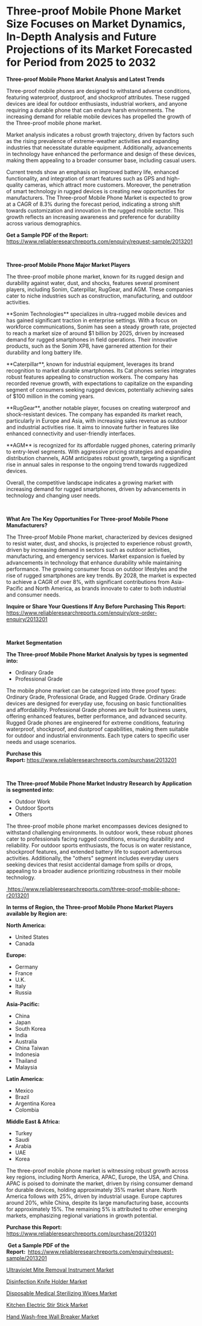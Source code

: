 <p><h1>Three-proof Mobile Phone Market Size Focuses on Market Dynamics, In-Depth Analysis and Future Projections of its Market Forecasted for Period from 2025 to 2032</h1></p><p><strong>Three-proof Mobile Phone Market Analysis and Latest Trends</strong></p>
<p><p>Three-proof mobile phones are designed to withstand adverse conditions, featuring waterproof, dustproof, and shockproof attributes. These rugged devices are ideal for outdoor enthusiasts, industrial workers, and anyone requiring a durable phone that can endure harsh environments. The increasing demand for reliable mobile devices has propelled the growth of the Three-proof mobile phone market.</p><p>Market analysis indicates a robust growth trajectory, driven by factors such as the rising prevalence of extreme-weather activities and expanding industries that necessitate durable equipment. Additionally, advancements in technology have enhanced the performance and design of these devices, making them appealing to a broader consumer base, including casual users.</p><p>Current trends show an emphasis on improved battery life, enhanced functionality, and integration of smart features such as GPS and high-quality cameras, which attract more customers. Moreover, the penetration of smart technology in rugged devices is creating new opportunities for manufacturers. The Three-proof Mobile Phone Market is expected to grow at a CAGR of 8.3% during the forecast period, indicating a strong shift towards customization and innovation in the rugged mobile sector. This growth reflects an increasing awareness and preference for durability across various demographics.</p></p>
<p><strong>Get a Sample PDF of the Report:&nbsp;</strong> <a href="https://www.reliableresearchreports.com/enquiry/request-sample/2013201?utm_campaign=10&utm_medium=2&utm_source=Github&utm_content=ia&utm_term=10022025&utm_id=three-proof-mobile-phone">https://www.reliableresearchreports.com/enquiry/request-sample/2013201</a></p>
<p>&nbsp;</p>
<p><strong>Three-proof Mobile Phone Major Market Players</strong></p>
<p><p>The three-proof mobile phone market, known for its rugged design and durability against water, dust, and shocks, features several prominent players, including Sonim, Caterpillar, RugGear, and AGM. These companies cater to niche industries such as construction, manufacturing, and outdoor activities.</p><p>**Sonim Technologies** specializes in ultra-rugged mobile devices and has gained significant traction in enterprise settings. With a focus on workforce communications, Sonim has seen a steady growth rate, projected to reach a market size of around $1 billion by 2025, driven by increased demand for rugged smartphones in field operations. Their innovative products, such as the Sonim XP8, have garnered attention for their durability and long battery life.</p><p>**Caterpillar**, known for industrial equipment, leverages its brand recognition to market durable smartphones. Its Cat phones series integrates robust features appealing to construction workers. The company has recorded revenue growth, with expectations to capitalize on the expanding segment of consumers seeking rugged devices, potentially achieving sales of $100 million in the coming years.</p><p>**RugGear**, another notable player, focuses on creating waterproof and shock-resistant devices. The company has expanded its market reach, particularly in Europe and Asia, with increasing sales revenue as outdoor and industrial activities rise. It aims to innovate further in features like enhanced connectivity and user-friendly interfaces.</p><p>**AGM** is recognized for its affordable rugged phones, catering primarily to entry-level segments. With aggressive pricing strategies and expanding distribution channels, AGM anticipates robust growth, targeting a significant rise in annual sales in response to the ongoing trend towards ruggedized devices.</p><p>Overall, the competitive landscape indicates a growing market with increasing demand for rugged smartphones, driven by advancements in technology and changing user needs.</p></p>
<p>&nbsp;</p>
<p><strong>What Are The Key Opportunities For Three-proof Mobile Phone Manufacturers?</strong></p>
<p><p>The Three-proof Mobile Phone market, characterized by devices designed to resist water, dust, and shocks, is projected to experience robust growth, driven by increasing demand in sectors such as outdoor activities, manufacturing, and emergency services. Market expansion is fueled by advancements in technology that enhance durability while maintaining performance. The growing consumer focus on outdoor lifestyles and the rise of rugged smartphones are key trends. By 2028, the market is expected to achieve a CAGR of over 8%, with significant contributions from Asia-Pacific and North America, as brands innovate to cater to both industrial and consumer needs.</p></p>
<p><strong>Inquire or Share Your Questions If Any Before Purchasing This Report:</strong> <a href="https://www.reliableresearchreports.com/enquiry/pre-order-enquiry/2013201?utm_campaign=10&utm_medium=2&utm_source=Github&utm_content=ia&utm_term=10022025&utm_id=three-proof-mobile-phone">https://www.reliableresearchreports.com/enquiry/pre-order-enquiry/2013201</a></p>
<p>&nbsp;</p>
<p><strong>Market Segmentation</strong></p>
<p><strong>The Three-proof Mobile Phone Market Analysis by types is segmented into:</strong></p>
<p><ul><li>Ordinary Grade</li><li>Professional Grade</li></ul></p>
<p><p>The mobile phone market can be categorized into three proof types: Ordinary Grade, Professional Grade, and Rugged Grade. Ordinary Grade devices are designed for everyday use, focusing on basic functionalities and affordability. Professional Grade phones are built for business users, offering enhanced features, better performance, and advanced security. Rugged Grade phones are engineered for extreme conditions, featuring waterproof, shockproof, and dustproof capabilities, making them suitable for outdoor and industrial environments. Each type caters to specific user needs and usage scenarios.</p></p>
<p><strong>Purchase this Report:&nbsp;</strong><a href="https://www.reliableresearchreports.com/purchase/2013201?utm_campaign=10&utm_medium=2&utm_source=Github&utm_content=ia&utm_term=10022025&utm_id=three-proof-mobile-phone">https://www.reliableresearchreports.com/purchase/2013201</a></p>
<p>&nbsp;</p>
<p><strong>The Three-proof Mobile Phone Market Industry Research by Application is segmented into:</strong></p>
<p><ul><li>Outdoor Work</li><li>Outdoor Sports</li><li>Others</li></ul></p>
<p><p>The three-proof mobile phone market encompasses devices designed to withstand challenging environments. In outdoor work, these robust phones cater to professionals facing rugged conditions, ensuring durability and reliability. For outdoor sports enthusiasts, the focus is on water resistance, shockproof features, and extended battery life to support adventurous activities. Additionally, the "others" segment includes everyday users seeking devices that resist accidental damage from spills or drops, appealing to a broader audience prioritizing robustness in their mobile technology.</p></p>
<p><a href="https://www.reliableresearchreports.com/three-proof-mobile-phone-r2013201?utm_campaign=10&utm_medium=2&utm_source=Github&utm_content=ia&utm_term=10022025&utm_id=three-proof-mobile-phone">&nbsp;https://www.reliableresearchreports.com/three-proof-mobile-phone-r2013201</a></p>
<p><strong>In terms of Region, the Three-proof Mobile Phone Market Players available by Region are:</strong></p>
<p>
    <p> <strong> North America: </strong>
        <ul>
            <li>United States</li>
            <li>Canada</li>
        </ul>
        </p> 
    <p> <strong> Europe: </strong>
        <ul>
            <li>Germany</li>
            <li>France</li>
            <li>U.K.</li>
            <li>Italy</li>
            <li>Russia</li>
        </ul>
        </p> 
    <p> <strong> Asia-Pacific: </strong>
        <ul>
            <li>China</li>
            <li>Japan</li>
            <li>South Korea</li>
            <li>India</li>
            <li>Australia</li>
            <li>China Taiwan</li>
            <li>Indonesia</li>
            <li>Thailand</li>
            <li>Malaysia</li>
        </ul>
        </p> 
    <p> <strong> Latin America: </strong>
        <ul>
            <li>Mexico</li>
            <li>Brazil</li>
            <li>Argentina Korea</li>
            <li>Colombia</li>
        </ul>
        </p> 
    <p> <strong> Middle East & Africa: </strong>
        <ul>
            <li>Turkey</li>
            <li>Saudi</li>
            <li>Arabia</li>
            <li>UAE</li>
            <li>Korea</li>
        </ul>
    </p>
    </p>
<p><p>The three-proof mobile phone market is witnessing robust growth across key regions, including North America, APAC, Europe, the USA, and China. APAC is poised to dominate the market, driven by rising consumer demand for durable devices, holding approximately 35% market share. North America follows with 25%, driven by industrial usage. Europe captures around 20%, while China, despite its large manufacturing base, accounts for approximately 15%. The remaining 5% is attributed to other emerging markets, emphasizing regional variations in growth potential.</p></p>
<p><strong>Purchase this Report: </strong><a href="https://www.reliableresearchreports.com/purchase/2013201?utm_campaign=10&utm_medium=2&utm_source=Github&utm_content=ia&utm_term=10022025&utm_id=three-proof-mobile-phone">https://www.reliableresearchreports.com/purchase/2013201</a></p>
<p>&nbsp;<strong>Get a Sample PDF of the Report:&nbsp;&nbsp;</strong><a href="https://www.reliableresearchreports.com/enquiry/request-sample/2013201?utm_campaign=10&utm_medium=2&utm_source=Github&utm_content=ia&utm_term=10022025&utm_id=three-proof-mobile-phone">https://www.reliableresearchreports.com/enquiry/request-sample/2013201</a></p>
<p><strong></strong></p>
<p><p><a href="https://github.com/boyermaragaret8392/Market-Research-Report-List-1/blob/main/ultraviolet-mite-removal-instrument-market.md?utm_campaign=10&utm_medium=2&utm_source=Github&utm_content=ia&utm_term=10022025&utm_id=three-proof-mobile-phone">Ultraviolet Mite Removal Instrument Market</a></p><p><a href="https://github.com/anuellaruska/Market-Research-Report-List-1/blob/main/disinfection-knife-holder-market.md?utm_campaign=10&utm_medium=2&utm_source=Github&utm_content=ia&utm_term=10022025&utm_id=three-proof-mobile-phone">Disinfection Knife Holder Market</a></p><p><a href="https://github.com/berbelsagwan/Market-Research-Report-List-1/blob/main/disposable-medical-sterilizing-wipes-market.md?utm_campaign=10&utm_medium=2&utm_source=Github&utm_content=ia&utm_term=10022025&utm_id=three-proof-mobile-phone">Disposable Medical Sterilizing Wipes Market</a></p><p><a href="https://github.com/tselahiara/Market-Research-Report-List-1/blob/main/kitchen-electric-stir-stick-market.md?utm_campaign=10&utm_medium=2&utm_source=Github&utm_content=ia&utm_term=10022025&utm_id=three-proof-mobile-phone">Kitchen Electric Stir Stick Market</a></p><p><a href="https://github.com/waverlyam689/Market-Research-Report-List-1/blob/main/hand-wash-free-wall-breaker-market.md?utm_campaign=10&utm_medium=2&utm_source=Github&utm_content=ia&utm_term=10022025&utm_id=three-proof-mobile-phone">Hand Wash-free Wall Breaker Market</a></p></p>